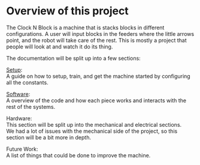 # Overview of this project

The Clock N Block is a machine that is stacks blocks in different configurations. A user will input blocks 
in the feeders where the little arrows point, and the robot will take care of the rest.
This is mostly a project that people will look at and watch it do its thing.


The documentation will be split up into a few sections:    

[Setup](setup.md):   
A guide on how to setup, train, and get the machine started by configuring all the constants.   

[Software](software/software.md):  
A overview of the code and how each piece works and interacts with the rest of the systems.  
  
Hardware:  
This section will be split up into the mechanical and electrical sections.  
We had a lot of issues with the mechanical side of the project, so this section will be a bit more in depth.  
  
Future Work:  
A list of things that could be done to improve the machine.
